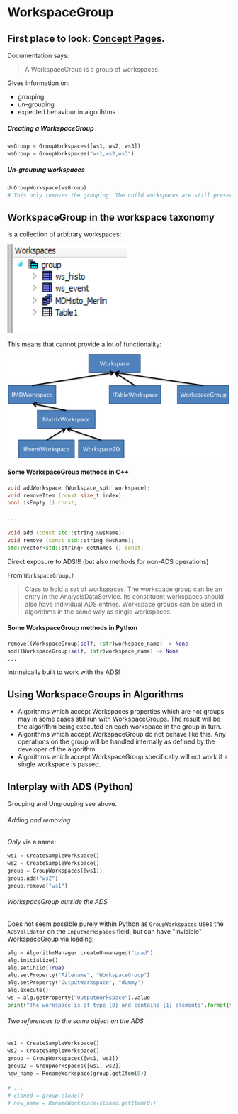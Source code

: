 # WorkspaceGroup

## First place to look: [Concept Pages](http://docs.mantidproject.org/nightly/concepts/WorkspaceGroup.html).

Documentation says:
> A WorkspaceGroup is a group of workspaces.

Gives information on:
* grouping
* un-grouping
* expected behaviour in algorihtms

##### Creating a WorkspaceGroup
```Python
wsGroup = GroupWorkspaces([ws1, ws2, ws3])
wsGroup = GroupWorkspaces("ws1,ws2,ws3")
```

##### Un-grouping workspaces
```Python
UnGroupWorkspace(wsGroup)
# This only removes the grouping. The child workspaces are still preserved.
```


## WorkspaceGroup in the workspace taxonomy

Is a collection of arbitrary workspaces:

<img src="group.PNG" width=270 height=200/>

This means that cannot provide a lot of functionality:

![Workspace Taxonomy](workspace_group_taxonomy.png)

#### Some WorkspaceGroup methods in C++

```Cpp
void addWorkspace (Workspace_sptr workspace);
void removeItem (const size_t index);
bool isEmpty () const;

...

void add (const std::string &wsName);
void remove (const std::string &wsName);
std::vector<std::string> getNames () const;
```

Direct exposure to ADS!!! (but also methods for non-ADS operations)

From `WorkspaceGroup.h`
> Class to hold a set of workspaces. The workspace group can be an entry in the AnalysisDataService.
    Its constituent workspaces should also have individual ADS entries.
    Workspace groups can be used in algorithms in the same way as single
   workspaces.

#### Some WorkspaceGroup methods in Python

 ```Python
remove((WorkspaceGroup)self, (str)workspace_name) -> None
add((WorkspaceGroup)self, (str)workspace_name) -> None
...
```

Intrinsically built to work with the ADS!

## Using WorkspaceGroups in Algorithms
* Algorithms which accept Workspaces properties which are not groups may in some cases still run with WorkspaceGroups. The result will be the algorithm being executed on each workspace in the group in turn.
* Algorithms which accept WorkspaceGroup do not behave like this. Any operations on the group will be handled internally as defined by the developer of the algorithm.
* Algorithms which accept WorkspaceGroup specifically will not work if a single workspace is passed.

## Interplay with ADS (Python)

Grouping and Ungrouping see above.

###### Adding and removing

*Only* via a name:
```Python
ws1 = CreateSampleWorkspace()
ws2 = CreateSampleWorkspace()
group = GroupWorkspaces([ws1])
group.add("ws2")
group.remove("ws1")
```

###### WorkspaceGroup outside the ADS

Does not seem possible purely within Python as `GroupWorkspaces` uses the `ADSValidator` on the `InputWorkspaces` field, but can have "invisible" WorkspaceGroup via loading:
``` Python
alg = AlgorithmManager.createUnmanaged("Load")
alg.initialize()
alg.setChild(True)
alg.setProperty("Filename", "WorkspaceGroup")
alg.setProperty("OutputWorkspace", "dummy")
alg.execute()
ws = alg.getProperty("OutputWorkspace").value
print("The workspace is of type {0} and contains {1} elements".format(type(ws), len(ws)))
```


###### Two references to the same object on the ADS
```Python
ws1 = CreateSampleWorkspace()
ws2 = CreateSampleWorkspace()
group = GroupWorkspaces([ws1, ws2])
group2 = GroupWorkspaces([ws1, ws2])
new_name = RenameWorkspace(group.getItem(0))

# ...
# cloned = group.clone()
# new_name = RenameWorkspace(cloned.getItem(0))
```
